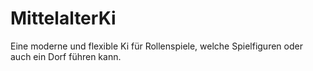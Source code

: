 # MittelalterKi
Eine moderne und flexible Ki für Rollenspiele, welche Spielfiguren oder auch ein Dorf führen kann.
